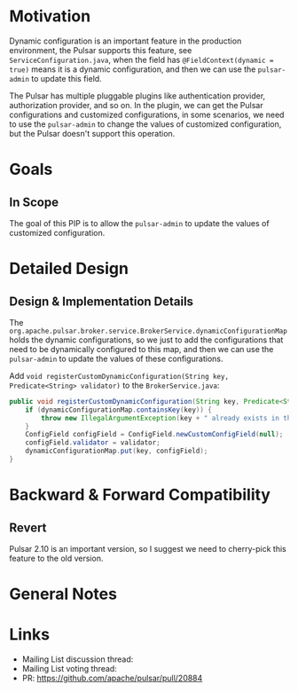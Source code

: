 # Motivation

Dynamic configuration is an important feature in the production environment, the Pulsar supports this feature,
see `ServiceConfiguration.java`, when the field has `@FieldContext(dynamic = true)` means it is a dynamic configuration,
and then we can use the `pulsar-admin` to update this field.

The Pulsar has multiple pluggable plugins like authentication provider, authorization provider, and so on. In the
plugin, we can get the Pulsar configurations and customized configurations, in some scenarios, we need to use
the `pulsar-admin` to change the values of customized configuration, but the Pulsar doesn't support this operation.

# Goals

## In Scope

The goal of this PIP is to allow the `pulsar-admin` to update the values of customized configuration.

# Detailed Design

## Design & Implementation Details

The `org.apache.pulsar.broker.service.BrokerService.dynamicConfigurationMap` holds the dynamic configurations, so we
just to add the configurations that need to be dynamically configured to this map, and then we can use
the `pulsar-admin` to update the values of these configurations.

Add `void registerCustomDynamicConfiguration(String key, Predicate<String> validator)` to the `BrokerService.java`:

```java
public void registerCustomDynamicConfiguration(String key, Predicate<String> validator) {
    if (dynamicConfigurationMap.containsKey(key)) {
        throw new IllegalArgumentException(key + " already exists in the dynamicConfigurationMap");
    }
    ConfigField configField = ConfigField.newCustomConfigField(null);
    configField.validator = validator;
    dynamicConfigurationMap.put(key, configField);
}
```

# Backward & Forward Compatibility

## Revert

Pulsar 2.10 is an important version, so I suggest we need to cherry-pick this feature to the old version.

# General Notes

# Links

* Mailing List discussion thread: 
* Mailing List voting thread:
* PR: https://github.com/apache/pulsar/pull/20884